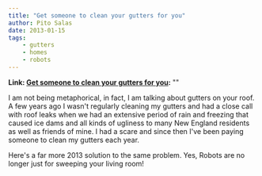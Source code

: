 ```yaml
---
title: "Get someone to clean your gutters for you"
author: Pito Salas
date: 2013-01-15
tags:
    - gutters
    - homes
    - robots
---
```


**Link: [Get someone to clean your gutters for you](None):** ""

I am not being metaphorical, in fact, I am talking about gutters on your roof.
A few years ago I wasn't regularly cleaning my gutters and had a close call
with roof leaks when we had an extensive period of rain and freezing that
caused ice dams and all kinds of ugliness to many New England residents as
well as friends of mine. I had a scare and since then I've been paying someone
to clean my gutters each year.

Here's a far more 2013 solution to the same problem. Yes, Robots are no longer
just for sweeping your living room!


